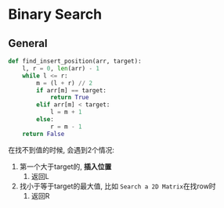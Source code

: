 # Binary Search


## General

```python
def find_insert_position(arr, target):
    l, r = 0, len(arr) - 1
    while l <= r:
        m = (l + r) // 2
        if arr[m] == target:
            return True
        elif arr[m] < target:
            l = m + 1
        else:
            r = m - 1
    return False 
```

在找不到值的时候, 会遇到2个情况:
1. 第一个大于target的, **插入位置**
   1. 返回L
2. 找小于等于target的最大值, 比如 `Search a 2D Matrix`在找row时
   1. 返回R
